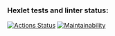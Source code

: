 ### Hexlet tests and linter status:
[![Actions Status](https://github.com/Flex224/python-project-49/actions/workflows/hexlet-check.yml/badge.svg)](https://github.com/Flex224/python-project-49/actions)
[![Maintainability](https://api.codeclimate.com/v1/badges/2dca4dc00118f26e8fc0/maintainability)](https://codeclimate.com/github/Flex224/python-project-49/maintainability)